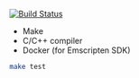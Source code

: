 [![Build Status](https://travis-ci.org/noahdesu/xmonarch.svg?branch=master)](https://travis-ci.org/noahdesu/xmonarch)

* Make
* C/C++ compiler
* Docker (for Emscripten SDK)

```bash
make test
```
